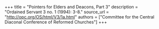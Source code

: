 +++
title = "Pointers for Elders and Deacons, Part 3"
description = "Ordained Servant 3 no. 1 (1994): 3-8."
source_url = "http://opc.org/OS/html/V3/1a.html"
authors = ["Committee for the Central Diaconal Conference of Reformed Churches"]
+++

